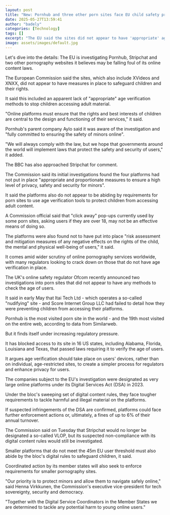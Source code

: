 ```yaml
---
layout: post
title: "New: Pornhub and three other porn sites face EU child safety probe"
date: 2025-05-27T13:59:41
author: "badely"
categories: [Technology]
tags: []
excerpt: "The EU said the sites did not appear to have 'appropriate' age verification to stop children accessing porn."
image: assets/images/default.jpg
---
```


Let's dive into the details: The EU is investigating Pornhub, Stripchat and two other pornography websites it believes may be falling foul of its online content laws.

The European Commission said the sites, which also include XVideos and XNXX, did not appear to have measures in place to safeguard children and their rights.

It said this included an apparent lack of "appropriate" age verification methods to stop children accessing adult material.

"Online platforms must ensure that the rights and best interests of children are central to the design and functioning of their services," it said.

Pornhub's parent company Aylo said it was aware of the investigation and "fully committed to ensuring the safety of minors online".

"We will always comply with the law, but we hope that governments around the world will implement laws that protect the safety and security of users," it added. 

The BBC has also approached Stripchat for comment.

The Commission said its initial investigations found the four platforms had not put in place "appropriate and proportionate measures to ensure a high level of privacy, safety and security for minors".

It said the platforms also do not appear to be abiding by requirements for porn sites to use age verification tools to protect children from accessing adult content.

A Commission official said that "click away" pop-ups currently used by some porn sites, asking users if they are over 18, may not be an effective means of doing so.

The platforms were also found not to have put into place "risk assessment and mitigation measures of any negative effects on the rights of the child, the mental and physical well-being of users," it said.

It comes amid wider scrutiny of online pornography services worldwide, with many regulators looking to crack down on those that do not have age verification in place.

The UK's online safety regulator Ofcom recently announced two investigations into porn sites that did not appear to have any methods to check the age of users.

It said in early May that Itai Tech Ltd - which operates a so-called "nudifying" site - and Score Internet Group LLC had failed to detail how they were preventing children from accessing their platforms.

Pornhub is the most visited porn site in the world - and the 19th most visited on the entire web, according to data from Similarweb.

But it finds itself under increasing regulatory pressure.

It has blocked access to its site in 16 US states, including Alabama, Florida, Louisiana and Texas, that passed laws requiring it to verify the age of users.

It argues age verification should take place on users' devices, rather than on individual, age-restricted sites, to create a simpler process for regulators and enhance privacy for users.

The companies subject to the EU's investigation were designated as very large online platforms under its Digital Services Act (DSA) in 2023.

Under the bloc's sweeping set of digital content rules, they face tougher requirements to tackle harmful and illegal material on the platforms.

If suspected infringements of the DSA are confirmed, platforms could face further enforcement actions or, ultimately, a fines of up to 6% of their annual turnover. 

The Commission said on Tuesday that Stripchat would no longer be designated a so-called VLOP, but its suspected non-compliance with its digital content rules would still be investigated.

Smaller platforms that do not meet the 45m EU user threshold must also abide by the bloc's digital rules to safeguard children, it said.

Coordinated action by its member states will also seek to enforce requirements for smaller pornography sites.

"Our priority is to protect minors and allow them to navigate safely online," said Henna Virkkunen, the Commission's executive vice-president for tech sovereignty, security and democracy. 

"Together with the Digital Service Coordinators in the Member States we are determined to tackle any potential harm to young online users."

